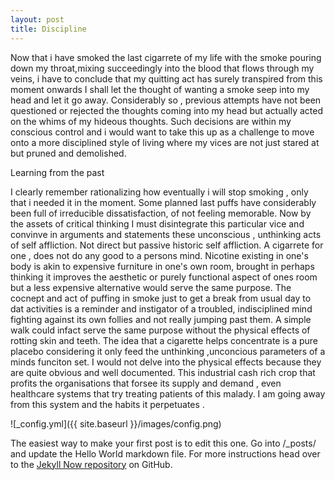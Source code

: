 ```yaml
---
layout: post
title: Discipline
---
```


Now that i have smoked the last cigarrete of my life with the smoke pouring down my throat,mixing succeedingly into the blood that flows through my veins, i have to conclude that my quitting act has surely transpired from this moment onwards
I shall let the thought of wanting a smoke seep into my head and let it go away. Considerably so , previous attempts have not been questioned or rejected the thoughts coming into my head but actually acted on the whims of my hideous thoughts.
Such decisions are within my conscious control and i would want to take this up as a challenge to move onto a more disciplined style of living where my vices are not just stared at but pruned and demolished.

Learning from the past

I clearly remember rationalizing how eventually i will stop smoking , only that i needed it in the moment. Some planned last puffs have considerably been full of irreducible dissatisfaction, of not feeling memorable.
Now by the assets of critical thinking I must disintegrate this particular vice and convinve in arguments and statements these unconscious , unthinking acts of self affliction. Not direct but passive historic self affliction.
A cigarrete for one , does not do any good to a persons mind. Nicotine existing in one's body is akin to expensive furniture in one's own room, brought in perhaps thinking it improves the aesthetic or purely functional aspect of ones room but a less expensive alternative would serve the same purpose.
The cocnept and act of puffing in smoke just to get a break from usual day to dat activities is a reminder and instigator of a troubled, indisciplined mind fighting against its own follies and not really jumping past them. A simple walk could infact serve the same purpose without the physical effects of rotting skin and teeth.
The idea that a cigarette helps concentrate is a pure placebo considering it only feed the unthinking ,unconcious parameters of a minds funciton set.
I would not delve into the physical effects because they are quite obvious and well documented. This industrial cash rich crop that profits the organisations that forsee its supply and demand , even healthcare systems that try treating patients of this malady.
I am going away from this system and the habits it perpetuates
.

![_config.yml]({{ site.baseurl }}/images/config.png)

The easiest way to make your first post is to edit this one. Go into /_posts/ and update the Hello World markdown file. For more instructions head over to the [Jekyll Now repository](https://github.com/barryclark/jekyll-now) on GitHub.

